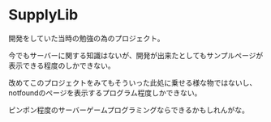 SupplyLib
=========
開発をしていた当時の勉強の為のプロジェクト。


今でもサーバーに関する知識はないが、開発が出来たとしてもサンプルページが表示できる程度のしかできない。

改めてこのプロジェクトをみてもそういった此処に乗せる様な物ではないし、notfoundのページを表示するプログラム程度しかできない。

ピンポン程度のサーバーゲームプログラミングならできるかもしれんがな。
